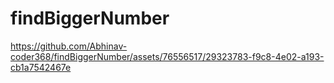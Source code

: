 # findBiggerNumber

https://github.com/Abhinav-coder368/findBiggerNumber/assets/76556517/29323783-f9c8-4e02-a193-cb1a7542467e

